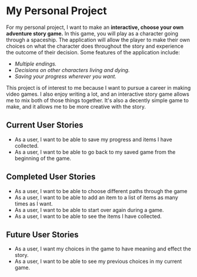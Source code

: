 # My Personal Project

For my personal project, I want to make an **interactive, choose your own adventure story game.** In this game, 
you will play as a character going through a spaceship. The application will allow the player to make their own 
choices on what the character does throughout the story and experience the outcome of their decision. 
Some features of the application include:

- *Multiple endings.*
- *Decisions on other characters living and dying.*
- *Saving your progress wherever you want.*

This project is of interest to me because I want to pursue a career in making video games. I also enjoy writing a lot,
and an interactive story game allows me to mix both of those things together. 
It's also a decently simple game to make, and it allows me to be more creative with the story.

## Current User Stories
- As a user, I want to be able to save my progress and items I have collected.
- As a user, I want to be able to go back to my saved game from the beginning of the game.

## Completed User Stories
- As a user, I want to be able to choose different paths through the game
- As a user, I want to be able to add an item to a list of items as many times as I want. 
- As a user, I want to be able to start over again during a game.
- As a user, I want to be able to see the items I have collected.

## Future User Stories
- As a user, I want my choices in the game to have meaning and effect the story.
- As a user, I want to be able to see my previous choices in my current game.
